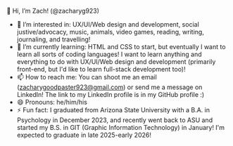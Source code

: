 👋 Hi, I’m Zach! (@zacharyg923)
- 👀 I’m interested in: UX/UI/Web design and development, social justive/advocacy, music, animals, video games, reading, writing, journaling, and travelling!
- 🌱 I’m currently learning: HTML and CSS to start, but eventually I want to learn all sorts of coding languages! I want to learn anything and everything to do with UX/UI/Web design and development (primarily front-end, but I'd like to learn full-stack development too)!
- 📫 How to reach me: You can shoot me an email (zacharygoodpaster923@gmail.com) or send me a message on LinkedIn! The link to my LinkedIn profile is in my GitHub profile :)
- 😄 Pronouns: he/him/his
- ⚡ Fun fact: I graduated from Arizona State University with a B.A. in Psychology in December 2023, and recently went back to ASU and started my B.S. in GIT (Graphic Information Technology) in January! I'm expected to graduate in late 2025-early 2026!

<!---
zacharyg923/zacharyg923 is a ✨ special ✨ repository because its `README.md` (this file) appears on your GitHub profile.
You can click the Preview link to take a look at your changes.
--->
